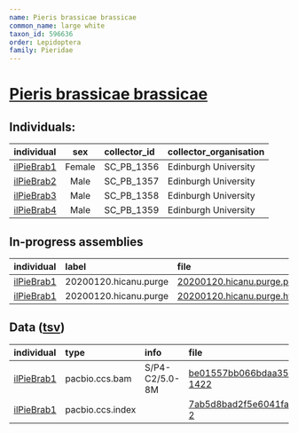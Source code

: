 ```yaml
---
name: Pieris brassicae brassicae
common_name: large white
taxon_id: 596636
order: Lepidoptera
family: Pieridae
---
```


# [Pieris brassicae brassicae](https://www.ebi.ac.uk/ena/data/taxonomy/v1/taxon/tax-id/596636)

## Individuals:

| individual | sex | collector_id | collector_organisation |
| :--------- | :-: | :----------- | :--------------------- |
| [ilPieBrab1](ilPieBrab1.md) | Female | SC_PB_1356 | Edinburgh University |
| [ilPieBrab2](ilPieBrab2.md) | Male | SC_PB_1357 | Edinburgh University |
| [ilPieBrab3](ilPieBrab3.md) | Male | SC_PB_1358 | Edinburgh University |
| [ilPieBrab4](ilPieBrab4.md) | Male | SC_PB_1359 | Edinburgh University |

## In-progress assemblies

| individual | label | file |
| :--------- | :---- | :--- |
| [ilPieBrab1](ilPieBrab1.md) | 20200120.hicanu.purge | [20200120.hicanu.purge.prim.fasta.gz](https://darwin.cog.sanger.ac.uk/insects/Pieris_brassicae_brassicae/ilPieBrab1/assemblies/working/20200120.hicanu.purge/20200120.hicanu.purge.prim.fasta.gz) |
| [ilPieBrab1](ilPieBrab1.md) | 20200120.hicanu.purge | [20200120.hicanu.purge.htig.fasta.gz](https://darwin.cog.sanger.ac.uk/insects/Pieris_brassicae_brassicae/ilPieBrab1/assemblies/working/20200120.hicanu.purge/20200120.hicanu.purge.htig.fasta.gz) |

## Data ([tsv](Pieris_brassicae_brassicae_data.tsv))

| individual | type | info | file |
| :--------- | :--- | :--- | :--- |
| [ilPieBrab1](ilPieBrab1.md) | pacbio.ccs.bam | S/P4-C2/5.0-8M | [be01557bb066bdaa35330e14a1fe9a4a-1422](https://darwin.cog.sanger.ac.uk/insects/Pieris_brassicae_brassicae/ilPieBrab1/genomic_data/pacbio/m64089_191222_163848.ccs.bam) |
| [ilPieBrab1](ilPieBrab1.md) | pacbio.ccs.index |  | [7ab5d8bad2f5e6041fa00ee63d012ed4-2](https://darwin.cog.sanger.ac.uk/insects/Pieris_brassicae_brassicae/ilPieBrab1/genomic_data/pacbio/m64089_191222_163848.ccs.bam.pbi) |
